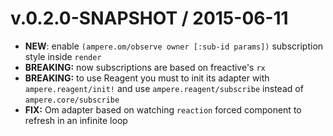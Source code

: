 # v.0.2.0-SNAPSHOT / 2015-06-11

* **NEW**: enable `(ampere.om/observe owner [:sub-id params])` subscription style inside `render`
* **BREAKING:** now subscriptions are based on freactive's `rx`
* **BREAKING:** to use Reagent you must to init its adapter with `ampere.reagent/init!` and use `ampere.reagent/subscribe` instead of `ampere.core/subscribe`
* **FIX:** Om adapter based on watching `reaction` forced component to refresh in an infinite loop